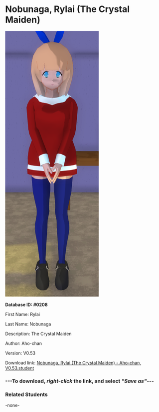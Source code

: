 # Nobunaga, Rylai (The Crystal Maiden)

<img src="../../Files/Images/Nobunaga, Rylai (The Crystal Maiden).png" title="Nobunaga, Rylai (The Crystal Maiden) - Aho-chan, V0.53">

**Database ID: #0208**

First Name: Rylai

Last Name: Nobunaga

Description: The Crystal Maiden

Author: Aho-chan

Version: V0.53

Download link: <a href="https://raw.githubusercontent.com/Arbiter1223/Daigaku-Gurashi-Custom-Students/master/Files/Student%20Files/Nobunaga%2C%20Rylai%20(The%20Crystal%20Maiden)%20-%20Aho-chan%2C%20V0.53.student">Nobunaga, Rylai (The Crystal Maiden) - Aho-chan, V0.53.student</a>

### ---**To download, _right-click_ the link, and select _"Save as"_**---

### Related Students

-none-
